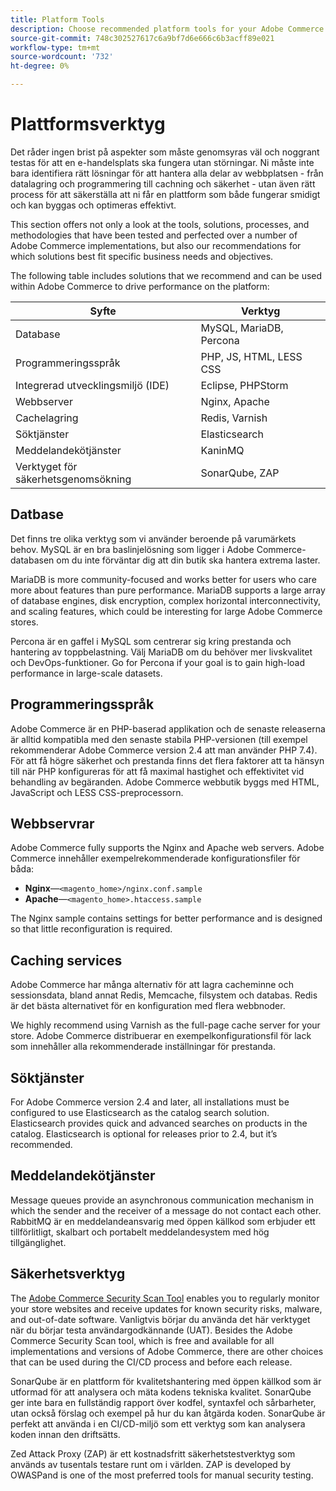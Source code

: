 ```yaml
---
title: Platform Tools
description: Choose recommended platform tools for your Adobe Commerce implementation.
source-git-commit: 748c302527617c6a9bf7d6e666c6b3acff89e021
workflow-type: tm+mt
source-wordcount: '732'
ht-degree: 0%

---
```



# Plattformsverktyg

Det råder ingen brist på aspekter som måste genomsyras väl och noggrant testas för att en e-handelsplats ska fungera utan störningar. Ni måste inte bara identifiera rätt lösningar för att hantera alla delar av webbplatsen - från datalagring och programmering till cachning och säkerhet - utan även rätt process för att säkerställa att ni får en plattform som både fungerar smidigt och kan byggas och optimeras effektivt.

This section offers not only a look at the tools, solutions, processes, and methodologies that have been tested and perfected over a number of Adobe Commerce implementations, but also our recommendations for which solutions best fit specific business needs and objectives.

The following table includes solutions that we recommend and can be used within Adobe Commerce to drive performance on the platform:

| Syfte | Verktyg |
|------------------------------------------|-------------------------|
| Database | MySQL, MariaDB, Percona |
| Programmeringsspråk | PHP, JS, HTML, LESS CSS |
| Integrerad utvecklingsmiljö (IDE) | Eclipse, PHPStorm |
| Webbserver | Nginx, Apache |
| Cachelagring | Redis, Varnish |
| Söktjänster | Elasticsearch |
| Meddelandekötjänster | KaninMQ |
| Verktyget för säkerhetsgenomsökning | SonarQube, ZAP |

## Datbase

Det finns tre olika verktyg som vi använder beroende på varumärkets behov. MySQL är en bra baslinjelösning som ligger i Adobe Commerce-databasen om du inte förväntar dig att din butik ska hantera extrema laster.

MariaDB is more community-focused and works better for users who care more about features than pure performance. MariaDB supports a large array of database engines, disk encryption, complex horizontal interconnectivity, and scaling features, which could be interesting for large Adobe Commerce stores.

Percona är en gaffel i MySQL som centrerar sig kring prestanda och hantering av toppbelastning. Välj MariaDB om du behöver mer livskvalitet och DevOps-funktioner. Go for Percona if your goal is to gain high-load performance in large-scale datasets.

## Programmeringsspråk

Adobe Commerce är en PHP-baserad applikation och de senaste releaserna är alltid kompatibla med den senaste stabila PHP-versionen (till exempel rekommenderar Adobe Commerce version 2.4 att man använder PHP 7.4). För att få högre säkerhet och prestanda finns det flera faktorer att ta hänsyn till när PHP konfigureras för att få maximal hastighet och effektivitet vid behandling av begäranden. Adobe Commerce webbutik byggs med HTML, JavaScript och LESS CSS-preprocessorn.

## Webbservrar

Adobe Commerce fully supports the Nginx and Apache web servers. Adobe Commerce innehåller exempelrekommenderade konfigurationsfiler för båda:

- **Nginx**—`<magento_home>/nginx.conf.sample`
- **Apache**—`<magento_home>.htaccess.sample`

The Nginx sample contains settings for better performance and is designed so that little reconfiguration is required.

## Caching services

Adobe Commerce har många alternativ för att lagra cacheminne och sessionsdata, bland annat Redis, Memcache, filsystem och databas. Redis är det bästa alternativet för en konfiguration med flera webbnoder.

We highly recommend using Varnish as the full-page cache server for your store. Adobe Commerce distribuerar en exempelkonfigurationsfil för lack som innehåller alla rekommenderade inställningar för prestanda.

## Söktjänster

For Adobe Commerce version 2.4 and later, all installations must be configured to use Elasticsearch as the catalog search solution. Elasticsearch provides quick and advanced searches on products in the catalog. Elasticsearch is optional for releases prior to 2.4, but it’s recommended.

## Meddelandekötjänster

Message queues provide an asynchronous communication mechanism in which the sender and the receiver of a message do not contact each other. RabbitMQ är en meddelandeansvarig med öppen källkod som erbjuder ett tillförlitligt, skalbart och portabelt meddelandesystem med hög tillgänglighet.

## Säkerhetsverktyg

The [Adobe Commerce Security Scan Tool](https://docs.magento.com/user-guide/magento/security-scan.html) enables you to regularly monitor your store websites and receive updates for known security risks, malware, and out-of-date software. Vanligtvis börjar du använda det här verktyget när du börjar testa användargodkännande (UAT). Besides the Adobe Commerce Security Scan tool, which is free and available for all implementations and versions of Adobe Commerce, there are other choices that can be used during the CI/CD process and before each release.

SonarQube är en plattform för kvalitetshantering med öppen källkod som är utformad för att analysera och mäta kodens tekniska kvalitet. SonarQube ger inte bara en fullständig rapport över kodfel, syntaxfel och sårbarheter, utan också förslag och exempel på hur du kan åtgärda koden. SonarQube är perfekt att använda i en CI/CD-miljö som ett verktyg som kan analysera koden innan den driftsätts.

Zed Attack Proxy (ZAP) är ett kostnadsfritt säkerhetstestverktyg som används av tusentals testare runt om i världen. ZAP is developed by OWASPand is one of the most preferred tools for manual security testing.
